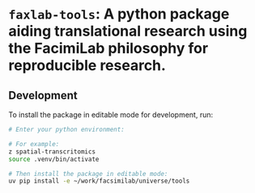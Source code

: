 # `faxlab-tools`: A python package aiding translational research using the FacimiLab philosophy for reproducible research.


## Development

To install the package in editable mode for development, run:
```bash
# Enter your python environment:

# For example:
z spatial-transcritomics
source .venv/bin/activate

# Then install the package in editable mode:
uv pip install -e ~/work/facsimilab/universe/tools
```